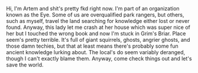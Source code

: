 


Hi, I'm Artem and shit's pretty fkd right now. I'm part of an organization known as the Eye. Some of us are overqualified park rangers, but others, such as myself, travel the land
searching for knowledge either lost or never found. Anyway, this lady let me crash at her house which was super nice of her but I touched the wrong book and now I'm stuck in 
Grim's Briar. Place seem's pretty terrible. It's full of giant squirrels, ghosts, angrier ghosts, and those damn techies, but that at least means there's probably some fun ancient knowledge
lurking about.  The local's do seem variably deranged, though I can't exactly blame them. Anyway, come check things out and let's save the world.